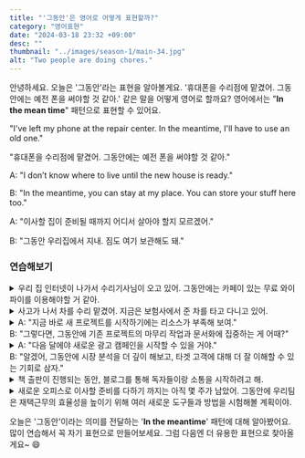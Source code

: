```yaml
---
title: "'그동안'은 영어로 어떻게 표현할까?"
category: "영어표현"
date: "2024-03-18 23:32 +09:00"
desc: ""
thumbnail: "../images/season-1/main-34.jpg"
alt: "Two people are doing chores."
---
```


안녕하세요. 오늘은 '그동안'라는 표현을 알아볼게요. '휴대폰을 수리점에 맡겼어. 그동안에는 예전 폰을 써야할 것 같아.' 같은 말을 어떻게 영어로 할까요? 영어에서는 "**In the mean time**" 패턴으로 표현할 수 있어요.

"I've left my phone at the repair center. In the meantime, I'll have to use an old one."

"휴대폰을 수리점에 맡겼어. 그동안에는 예전 폰을 써야할 것 같아."

A: "I don’t know where to live until the new house is ready."

B: "In the meantime, you can stay at my place. You can store your stuff here too."

A: "이사할 집이 준비될 때까지 어디서 살아야 할지 모르겠어."

B: "그동안 우리집에서 지내. 짐도 여기 보관해도 돼."

### 연습해보기

<details>
  <summary>우리 집 인터넷이 나가서 수리기사님이 오고 있어. 그동안에는 카페이 있는 무료 와이파이를 이용해야할 거 같아.</summary>
  <span>Our home internet is down, and a technician is coming to check it. In the meantime, We’ll have to use the free Wi-Fi at the cafe.</span>
</details>

<details>
  <summary>사고가 나서 차를 수리 맡겼어. 지금은 보험사에서 준 차를 타고 다니고 있어.</summary>
  <span>My car is being repaired due to an accident. In the meantime, I’m driving a courtesy car provided by the insurance company.</span>
</details>

<details>
  <summary>A: "지금 바로 새 프로젝트를 시작하기에는 리소스가 부족해 보여."<br>B: "그렇다면, 그동안에 기존 프로젝트의 마무리 작업과 문서화에 집중하는 게 어때?"</summary>
<span>A: "It looks like we don’t have enough resources to start a new project right now."<br>B: "Then, in the meantime, how about we focus on wrapping up and documenting existing projects?"</span>
</details>

<details>
  <summary>A: "다음 달에야 새로운 광고 캠페인을 시작할 수 있을 거야."<br>B: "알겠어, 그동안에 시장 분석을 더 깊이 해보고, 타겟 고객에 대해 더 잘 이해할 수 있는 기회로 삼자."</summary>
  <span>A: "We won’t be able to start the new ad campaign until next month."<br>
B: "Got it, in the meantime, let’s take the opportunity to do a deeper market analysis and get to know our target customers better."</span>
</details>

<details>
  <summary>책 출판이 진행되는 동안, 블로그를 통해 독자들이랑 소통을 시작하려고 해.</summary>
<span>In the meantime, while the book publishing process is underway, I'm planning to start engaging with readers through my blog.</span>
</details>

<details>
  <summary>새로운 오피스로 이사할 준비를 다하기 까지는 아직 몇 주가 남았어. 그동안에 우리팀은 재택근무의 효율성을 높이기 위해 여러 새로운 도구들과 방법을 시험해볼 계획이야.</summary>
<span>There are still a few weeks left until the preparation for moving to the new office is completed. In the meantime, our team plans to test various new tools and methods to improve the efficiency of working from home.</span>
</details>

오늘은 '그동안'이라는 의미를 전달하는 '**In the meantime**' 패턴에 대해 알아봤어요. 많이 연습해서 꼭 자기 표현으로 만들어보세요. 그럼 다음엔 더 유용한 표현으로 찾아올게요~ 😄
